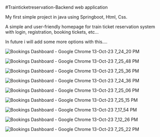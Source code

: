 #Trainticketreservation-Backend web application

My first simple project in java using Springboot, Html, Css.

A simple and user-friendly homepage for train ticket reservation system with login, registration, booking tickets, etc...

In future i will add some more options with this....





![Bookings Dashboard - Google Chrome 13-Oct-23 7_24_20 PM](https://github.com/Vignesh-Kumar-svk/Java-Backend-projects/assets/89632000/427d121b-54d9-4beb-a8e4-df9f397c4b54)


![Bookings Dashboard - Google Chrome 13-Oct-23 7_25_48 PM](https://github.com/Vignesh-Kumar-svk/Java-Backend-projects/assets/89632000/d4736625-e8d0-4899-b8fd-c568841e6a2a)


![Bookings Dashboard - Google Chrome 13-Oct-23 7_25_36 PM](https://github.com/Vignesh-Kumar-svk/Java-Backend-projects/assets/89632000/d5bcb56a-4199-435d-9398-0247d07ee56d)

![Bookings Dashboard - Google Chrome 13-Oct-23 7_24_36 PM](https://github.com/Vignesh-Kumar-svk/Java-Backend-projects/assets/89632000/d708dfc5-5067-4634-b912-a973818729a9)


![Bookings Dashboard - Google Chrome 13-Oct-23 7_25_06 PM](https://github.com/Vignesh-Kumar-svk/Java-Backend-projects/assets/89632000/a18fc3fb-dabb-47fa-ab8f-b2af357089d9)


![Bookings Dashboard - Google Chrome 13-Oct-23 7_25_15 PM](https://github.com/Vignesh-Kumar-svk/Java-Backend-projects/assets/89632000/a2fdf0cf-bf2c-4728-a5b6-4edcc05d7456)


![Bookings Dashboard - Google Chrome 13-Oct-23 7_17_54 PM](https://github.com/Vignesh-Kumar-svk/Java-Backend-projects/assets/89632000/db0ee39f-cc15-45a6-943b-67620e063159)



![Bookings Dashboard - Google Chrome 13-Oct-23 7_12_26 PM](https://github.com/Vignesh-Kumar-svk/Java-Backend-projects/assets/89632000/717b37a6-f446-4e73-8eab-cad8ee195e75)

![Bookings Dashboard - Google Chrome 13-Oct-23 7_25_22 PM](https://github.com/Vignesh-Kumar-svk/Java-Backend-projects/assets/89632000/bf89c60b-88aa-405f-819a-47efa7fed69f)

